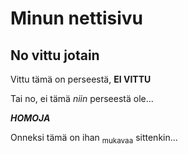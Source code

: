 # Minun nettisivu
## No vittu jotain

Vittu tämä on perseestä, **EI VITTU** 

Tai no, ei tämä _niin_ perseestä ole...

***HOMOJA***

Onneksi tämä on ihan <sub>mukavaa</sub> sittenkin...
